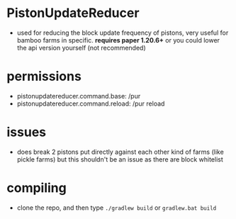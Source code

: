 # PistonUpdateReducer 
- used for reducing the block update frequency of pistons, very useful for bamboo farms in specific. **requires paper 1.20.6+** or you could lower the api version yourself (not recommended)
# permissions
- pistonupdatereducer.command.base: /pur
- pistonupdatereducer.command.reload: /pur reload
# issues
- does break 2 pistons put directly against each other kind of farms (like pickle farms) but this shouldn't be an issue as there are block whitelist 
# compiling 
- clone the repo, and then type `./gradlew build` or `gradlew.bat build`
